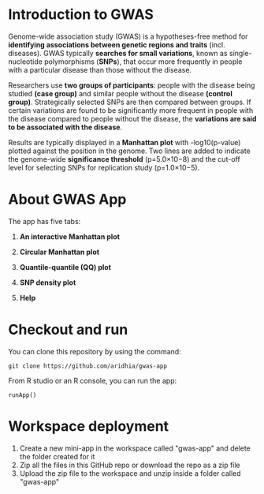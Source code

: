 

# Introduction to GWAS

Genome-wide association study (GWAS) is a hypotheses-free method for **identifying associations between genetic regions and traits** (incl. diseases). GWAS typically **searches for small variations**, known as single-nucleotide polymorphisms (**SNPs**), that occur more frequently in people with a particular disease than those without the disease.

Researchers use **two groups of participants**: people with the disease being studied **(case group)** and similar people without the disease **(control group)**. Strategically selected SNPs are then compared between groups. If certain variations are found to be significantly more frequent in people with the disease compared to people without the disease, the **variations are said to be associated with the disease**.

Results are typically displayed in a **Manhattan plot** with -log10(p-value) plotted against the position in the genome. Two lines are added to indicate the genome-wide **significance threshold** (p=5.0×10−8) and the cut-off level for selecting SNPs for replication study (p=1.0×10−5). 

# About GWAS App

The app has five tabs:
1. **An interactive Manhattan plot**

2. **Circular Manhattan plot** 

3. **Quantile-quantile (QQ) plot**

4. **SNP density plot**

5. **Help**


# Checkout and run

You can clone this repository by using the command:

```
git clone https://github.com/aridhia/gwas-app
```

From R studio or an R console, you can run the app:
```
runApp()
```

# Workspace deployment

1. Create a new mini-app in the workspace called "gwas-app" and delete the folder created for it
3. Zip all the files in this GitHub repo or download the repo as a zip file 
4. Upload the zip file to the workspace and unzip inside a folder called "gwas-app"